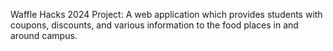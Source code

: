 Waffle Hacks 2024 Project: A web application which provides students with coupons, discounts, and various information to the food places in and around campus. 
